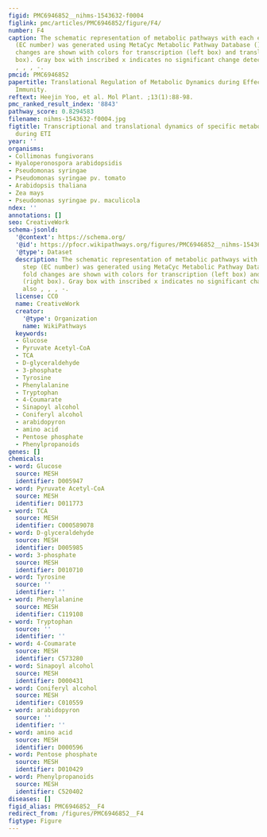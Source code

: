 ```yaml
---
figid: PMC6946852__nihms-1543632-f0004
figlink: pmc/articles/PMC6946852/figure/F4/
number: F4
caption: The schematic representation of metabolic pathways with each enzymatic step
  (EC number) was generated using MetaCyc Metabolic Pathway Database (). The fold
  changes are shown with colors for transcription (left box) and translation (right
  box). Gray box with inscribed x indicates no significant change detected.See also
  , , , -.
pmcid: PMC6946852
papertitle: Translational Regulation of Metabolic Dynamics during Effector-Triggered
  Immunity.
reftext: Heejin Yoo, et al. Mol Plant. ;13(1):88-98.
pmc_ranked_result_index: '8843'
pathway_score: 0.8294583
filename: nihms-1543632-f0004.jpg
figtitle: Transcriptional and translational dynamics of specific metabolic pathways
  during ETI
year: ''
organisms:
- Collimonas fungivorans
- Hyaloperonospora arabidopsidis
- Pseudomonas syringae
- Pseudomonas syringae pv. tomato
- Arabidopsis thaliana
- Zea mays
- Pseudomonas syringae pv. maculicola
ndex: ''
annotations: []
seo: CreativeWork
schema-jsonld:
  '@context': https://schema.org/
  '@id': https://pfocr.wikipathways.org/figures/PMC6946852__nihms-1543632-f0004.html
  '@type': Dataset
  description: The schematic representation of metabolic pathways with each enzymatic
    step (EC number) was generated using MetaCyc Metabolic Pathway Database (). The
    fold changes are shown with colors for transcription (left box) and translation
    (right box). Gray box with inscribed x indicates no significant change detected.See
    also , , , -.
  license: CC0
  name: CreativeWork
  creator:
    '@type': Organization
    name: WikiPathways
  keywords:
  - Glucose
  - Pyruvate Acetyl-CoA
  - TCA
  - D-glyceraldehyde
  - 3-phosphate
  - Tyrosine
  - Phenylalanine
  - Tryptophan
  - 4-Coumarate
  - Sinapoyl alcohol
  - Coniferyl alcohol
  - arabidopyron
  - amino acid
  - Pentose phosphate
  - Phenylpropanoids
genes: []
chemicals:
- word: Glucose
  source: MESH
  identifier: D005947
- word: Pyruvate Acetyl-CoA
  source: MESH
  identifier: D011773
- word: TCA
  source: MESH
  identifier: C000589078
- word: D-glyceraldehyde
  source: MESH
  identifier: D005985
- word: 3-phosphate
  source: MESH
  identifier: D010710
- word: Tyrosine
  source: ''
  identifier: ''
- word: Phenylalanine
  source: MESH
  identifier: C119108
- word: Tryptophan
  source: ''
  identifier: ''
- word: 4-Coumarate
  source: MESH
  identifier: C573280
- word: Sinapoyl alcohol
  source: MESH
  identifier: D000431
- word: Coniferyl alcohol
  source: MESH
  identifier: C010559
- word: arabidopyron
  source: ''
  identifier: ''
- word: amino acid
  source: MESH
  identifier: D000596
- word: Pentose phosphate
  source: MESH
  identifier: D010429
- word: Phenylpropanoids
  source: MESH
  identifier: C520402
diseases: []
figid_alias: PMC6946852__F4
redirect_from: /figures/PMC6946852__F4
figtype: Figure
---
```


